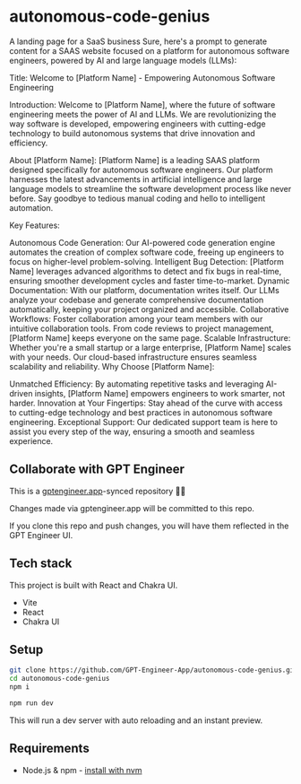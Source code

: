 # autonomous-code-genius

A landing page for a SaaS business 
Sure, here's a prompt to generate content for a SAAS website focused on a platform for autonomous software engineers, powered by AI and large language models (LLMs):

Title: Welcome to [Platform Name] - Empowering Autonomous Software Engineering

Introduction:
Welcome to [Platform Name], where the future of software engineering meets the power of AI and LLMs. We are revolutionizing the way software is developed, empowering engineers with cutting-edge technology to build autonomous systems that drive innovation and efficiency.

About [Platform Name]:
[Platform Name] is a leading SAAS platform designed specifically for autonomous software engineers. Our platform harnesses the latest advancements in artificial intelligence and large language models to streamline the software development process like never before. Say goodbye to tedious manual coding and hello to intelligent automation.

Key Features:

Autonomous Code Generation: Our AI-powered code generation engine automates the creation of complex software code, freeing up engineers to focus on higher-level problem-solving.
Intelligent Bug Detection: [Platform Name] leverages advanced algorithms to detect and fix bugs in real-time, ensuring smoother development cycles and faster time-to-market.
Dynamic Documentation: With our platform, documentation writes itself. Our LLMs analyze your codebase and generate comprehensive documentation automatically, keeping your project organized and accessible.
Collaborative Workflows: Foster collaboration among your team members with our intuitive collaboration tools. From code reviews to project management, [Platform Name] keeps everyone on the same page.
Scalable Infrastructure: Whether you're a small startup or a large enterprise, [Platform Name] scales with your needs. Our cloud-based infrastructure ensures seamless scalability and reliability.
Why Choose [Platform Name]:

Unmatched Efficiency: By automating repetitive tasks and leveraging AI-driven insights, [Platform Name] empowers engineers to work smarter, not harder.
Innovation at Your Fingertips: Stay ahead of the curve with access to cutting-edge technology and best practices in autonomous software engineering.
Exceptional Support: Our dedicated support team is here to assist you every step of the way, ensuring a smooth and seamless experience.

## Collaborate with GPT Engineer

This is a [gptengineer.app](https://gptengineer.app)-synced repository 🌟🤖

Changes made via gptengineer.app will be committed to this repo.

If you clone this repo and push changes, you will have them reflected in the GPT Engineer UI.

## Tech stack

This project is built with React and Chakra UI.

- Vite
- React
- Chakra UI

## Setup

```sh
git clone https://github.com/GPT-Engineer-App/autonomous-code-genius.git
cd autonomous-code-genius
npm i
```

```sh
npm run dev
```

This will run a dev server with auto reloading and an instant preview.

## Requirements

- Node.js & npm - [install with nvm](https://github.com/nvm-sh/nvm#installing-and-updating)
